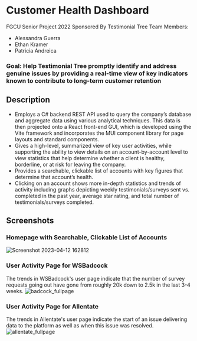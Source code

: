 # Customer Health Dashboard

FGCU Senior Project 2022 Sponsored By Testimonial Tree
Team Members:
- Alessandra Guerra
- Ethan Kramer
- Patricia Andreica
### Goal: Help Testimonial Tree promptly identify and address genuine issues by providing a real-time view of key indicators known to contribute to long-term customer retention
## Description
* Employs a C# backend REST API used to query the company’s database and aggregate data using various analytical techniques. This data is then projected onto a React front-end GUI, which is developed using the Vite framework and incorporates the MUI component library for page layouts and standard components.
* Gives a high-level, summarized view of key user activities, while supporting the ability to view details on an account-by-account level to view statistics that help determine whether a client is healthy, borderline, or at risk for leaving the company.
* Provides a searchable, clickable list of accounts with key figures that determine that account’s health.
* Clicking on an account shows more in-depth statistics and trends of activity including graphs depicting weekly testimonials/surveys sent vs. completed in the past year, average star rating, and total number of testimonials/surveys completed.

## Screenshots

### Homepage with Searchable, Clickable List of Accounts
![Screenshot 2023-04-12 162812](https://user-images.githubusercontent.com/62119661/231651864-b875d7c2-3c62-4527-9ce2-ccc85ac603bd.png)

### User Activity Page for WSBadcock
The trends in WSBadcock's user page indicate that the number of survey requests going out have gone from roughly 20k down to 2.5k in the last 3-4 weeks.
![badcock_fullpage](https://user-images.githubusercontent.com/62119661/231655261-1eef58c6-466c-4e95-88be-7b4ac968eaea.png)

### User Activity Page for Allentate
The trends in Allentate's user page indicate the start of an issue delivering data to the platform as well as when this issue was resolved.
![allentate_fullpage](https://user-images.githubusercontent.com/62119661/231655302-9eef2cab-d11b-4055-a7a3-8693f9bf5d0d.png)

